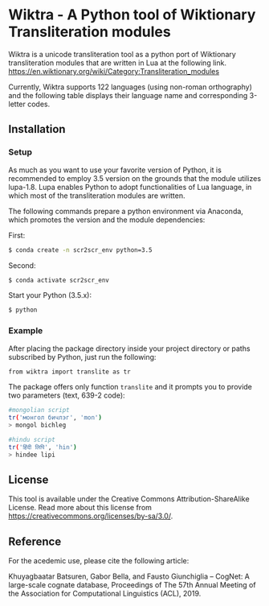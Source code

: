 # Wiktra - A Python tool of Wiktionary Transliteration modules

Wiktra is a unicode transliteration tool as a python port of Wiktionary transliteration modules that are written in Lua at the following link.
https://en.wiktionary.org/wiki/Category:Transliteration_modules

Currently, Wiktra supports 122 languages (using non-roman orthography) and the following table displays their language name and corresponding 3-letter codes.

## Installation

### Setup

As much as you want to use your favorite version of Python, it is recommended to employ 3.5 version on the grounds that the module utilizes lupa-1.8. Lupa enables Python to adopt functionalities of Lua language, in which most of the transliteration modules are written.

The following commands prepare a python environment via Anaconda, which promotes the version and the module dependencies:

First:
```sh
$ conda create -n scr2scr_env python=3.5
```

Second:
```sh
$ conda activate scr2scr_env
```

Start your Python (3.5.x):
```sh
$ python
```
### Example

After placing the package directory inside your project directory or paths subscribed by Python, just run the following:

```sh
from wiktra import translite as tr
```
The package offers only function `translite` and it prompts you to provide two parameters (text, 639-2 code):

```sh
#mongolian script
tr('монгол бичлэг', 'mon')
> mongol bichleg

#hindu script
tr('हिंदी लिपि', 'hin')
> hindee lipi
```

## License
This tool is available under the Creative Commons Attribution-ShareAlike License. Read more about this license from https://creativecommons.org/licenses/by-sa/3.0/.


## Reference
For the acedemic use, please cite the following article:

Khuyagbaatar Batsuren, Gabor Bella, and Fausto Giunchiglia – CogNet: A large-scale cognate database, Proceedings of The 57th Annual Meeting of the Association for Computational Linguistics (ACL), 2019.

